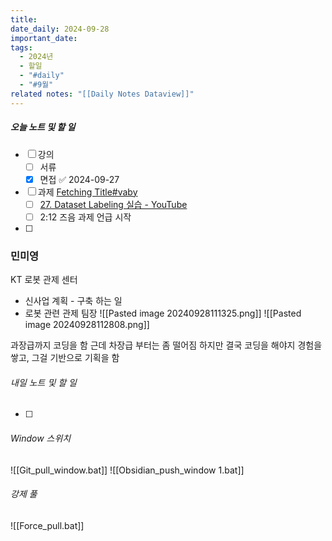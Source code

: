 ```yaml
---
title: 
date_daily: 2024-09-28
important_date: 
tags:
  - 2024년
  - 할일
  - "#daily"
  - "#9월"
related notes: "[[Daily Notes Dataview]]"
---
```

##### 오늘 노트 및 할 일 
- [ ] 강의
	- [ ] 서류
	- [x] 면접 ✅ 2024-09-27
- [ ] 과제 [Fetching Title#vaby](https://www.youtube.com/watch?v=y7Na2qC84zs&t=20799s&ab_channel=RokeyBootCamp)
	- [ ] [27. Dataset Labeling 실습 - YouTube](https://www.youtube.com/watch?v=y7Na2qC84zs&t=20799s&ab_channel=RokeyBootCamp)
	- [ ] 2:12 즈음 과제 언급 시작
- [ ]  

### 민미영
KT 로봇 관제 센터
- 신사업 계획 - 구축 하는 일
- 로봇 관련 관제 팀장
![[Pasted image 20240928111325.png]]
![[Pasted image 20240928112808.png]]

과장급까지 코딩을 함
근데 차장급 부터는 좀 떨어짐
하지만 결국 코딩을 해야지 경험을 쌓고, 그걸 기반으로 기획을 함

###### 내일 노트 및 할 일
- [ ] 


######  Window 스위치
![[Git_pull_window.bat]]
![[Obsidian_push_window 1.bat]]



###### 강제 풀
![[Force_pull.bat]]